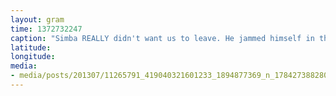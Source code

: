 ```yaml
---
layout: gram
time: 1372732247
caption: "Simba REALLY didn't want us to leave. He jammed himself in there and was crying his little heart out. :("
latitude: 
longitude: 
media:
- media/posts/201307/11265791_419040321601233_1894877369_n_17842738828000351.jpg
---
```

